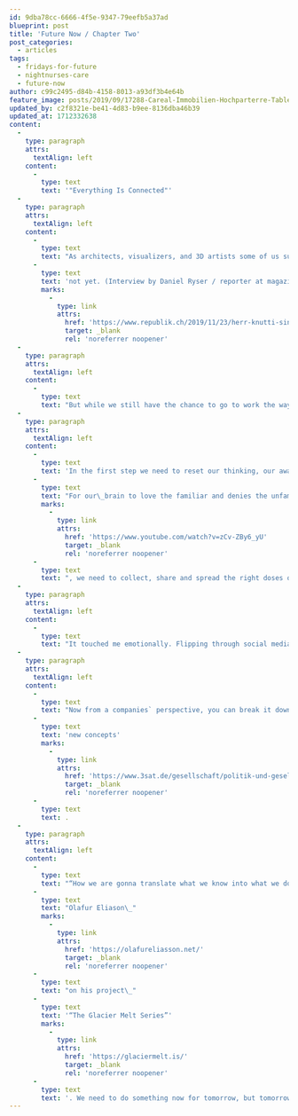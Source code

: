 ```yaml
---
id: 9dba78cc-6666-4f5e-9347-79eefb5a37ad
blueprint: post
title: 'Future Now / Chapter Two'
post_categories:
  - articles
tags:
  - fridays-for-future
  - nightnurses-care
  - future-now
author: c99c2495-d84b-4158-8013-a93df3b4e64b
feature_image: posts/2019/09/17288-Careal-Immobilien-Hochparterre-Tableau-Sagenmatt-170714.jpg
updated_by: c2f8321e-be41-4d83-b9ee-8136dba46b39
updated_at: 1712332638
content:
  -
    type: paragraph
    attrs:
      textAlign: left
    content:
      -
        type: text
        text: '"Everything Is Connected"'
  -
    type: paragraph
    attrs:
      textAlign: left
    content:
      -
        type: text
        text: "As architects, visualizers, and 3D artists some of us surely feel\_a\_kind of paralysis when it comes to integrating measures against the Climate Change.\_We are still going to work every day, drive our cars, fly our flights.\_No emergency yet announced in Zurich, no letters calling for restrictive water use,\_no electricity cuts... "
      -
        type: text
        text: 'not yet. (Interview by Daniel Ryser / reporter at magazine REPUBLIK and ETH-Klima­forscher Reto Knutti)'
        marks:
          -
            type: link
            attrs:
              href: 'https://www.republik.ch/2019/11/23/herr-knutti-sind-wir-noch-zu-retten?fbclid=IwAR2lvo3rVvkFRT1iwLjq4TAf_DJYhfrdM1epGoGFEt2aPQqYDbZ1waSPg7w'
              target: _blank
              rel: 'noreferrer noopener'
  -
    type: paragraph
    attrs:
      textAlign: left
    content:
      -
        type: text
        text: "But while we still have the chance to go to work the way we used to do,\_we could ask ourselves “How can we integrate active measures in our daily life to protect us, our families and friends, what we love and what we love doing ?”"
  -
    type: paragraph
    attrs:
      textAlign: left
    content:
      -
        type: text
        text: 'In the first step we need to reset our thinking, our awareness. '
      -
        type: text
        text: "For our\_brain to love the familiar and denies the unfamiliar (Marissa Peer)"
        marks:
          -
            type: link
            attrs:
              href: 'https://www.youtube.com/watch?v=zCv-ZBy6_yU'
              target: _blank
              rel: 'noreferrer noopener'
      -
        type: text
        text: ", we need to collect, share and spread the right doses of information in a way that makes the problem directly connected to us. Arid Zones and Climate Refugees are sometimes still too far away for us, too abstract. The problems have\_to touch us emotionally, they have to\_interrupt our daily habits and living areas and speak to our hearts. Otherwise, we won`t\_be able to absorb it\_fully\_and we won`t feel any need to act. If\_we\_look outside the window everything looks normal\_here in Zurich, or Cologne or Rome… except some FridaysForFuture demonstrations\_calling for our attention and\_staying on the ball."
  -
    type: paragraph
    attrs:
      textAlign: left
    content:
      -
        type: text
        text: "It touched me emotionally. Flipping through social media,\_I came with\_more and more articles, people\_and\_organizations\_across, dealing\_actively or passively with the climate and biodiversity emergency. It\_was not\_only\_the content, but it was\_also how\_it\_was communicated\_to me. The more the informations encroached my personal life\_(especially\_via words and visualized images like “When Sea Levels Attack”)\_and spoke to my heart (like the short film\_“Up At Night – a film by Nelson Makengo”) and the closer the scenarios reached me, the stronger the need for an action grew: to lead through mentally and reset some of my life areas\_and to\_find creative ways to act.\_For everything is connected and\_for\_we\_are all\_in this together, we need to reset everywhere together and change our everyday habits."
  -
    type: paragraph
    attrs:
      textAlign: left
    content:
      -
        type: text
        text: "Now from a companies` perspective, you can break it down\_to this: For saving what we love doing (in our case for more inspiring architectural visualizations) we need to\_bring\_what we know now into our daily actions and habits. And we need "
      -
        type: text
        text: 'new concepts'
        marks:
          -
            type: link
            attrs:
              href: 'https://www.3sat.de/gesellschaft/politik-und-gesellschaft/erde-unter-wasser-110.html'
              target: _blank
              rel: 'noreferrer noopener'
      -
        type: text
        text: .
  -
    type: paragraph
    attrs:
      textAlign: left
    content:
      -
        type: text
        text: "“How we are gonna translate what we know into what we do?”\_"
      -
        type: text
        text: "Olafur Eliason\_"
        marks:
          -
            type: link
            attrs:
              href: 'https://olafureliasson.net/'
              target: _blank
              rel: 'noreferrer noopener'
      -
        type: text
        text: "on his project\_"
      -
        type: text
        text: '“The Glacier Melt Series”'
        marks:
          -
            type: link
            attrs:
              href: 'https://glaciermelt.is/'
              target: _blank
              rel: 'noreferrer noopener'
      -
        type: text
        text: '. We need to do something now for tomorrow, but tomorrow is already here. Let`s do it. Future Now.'
---
```

